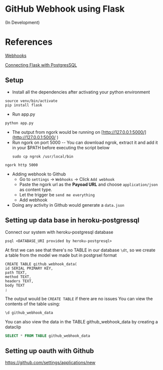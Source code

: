 # GitHub Webhook using Flask
(In Development)



# References

[Webhooks](https://docs.github.com/en/free-pro-team@latest/developers/webhooks-and-events/about-webhooks)

[Connecting Flask with PostgresSQL](https://medium.com/@dushan14/create-a-web-application-with-python-flask-postgresql-and-deploy-on-heroku-243d548335cc)

## Setup

-  Install all the dependencies after activating your python environment
```
source venv/bin/activate
pip install flask
```

- Run app.py
```
python app.py
```
- The output from ngork would be running on [http://127.0.0.1:5000/](http://127.0.0.1:5000/ )
- Run ngork on port 5000
    -- You can download ngrok, extract it and add it in your $PATH before executing the script below
    ```
    sudo cp ngrok /usr/local/bin
    ```
```
ngork http 5000
```
- Adding webhook to Github
    - Go to `settings` -> `Webhooks` -> Click `Add webhook`
    - Paste the ngork url as the <strong>Payoad URL</strong> and choose `application/json` as content type. 
    - Let the trigger be `send me everything`
    - Add webhook
- Doing any activity in Github would generate a `data.json`


## Setting up data base in heroku-postgressql

Connect our system with heroku-postgresql database
```
psql <DATABASE_URI provided by heroku-postgresql>
```
At first we can see that there's no TABLE in our database `\dt`, so we create a table from the model we made but in postgrsel format

```
CREATE TABLE github_webhook_data(
id SERIAL PRIMARY KEY,
path TEXT,
method TEXT,
headers TEXT,
body TEXT
;
```
The output would be `CREATE TABLE` if there are no issues
You can view the contents of the table using:
```
\d github_webhook_data
```
You can also view the data in the TABLE github_webhook_data by creating a dataclip
```sql
SELECT * FROM TABLE github_webhook_data
```


## Setting up oauth with Github

https://github.com/settings/applications/new